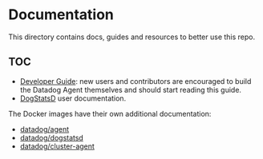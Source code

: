 # Documentation

This directory contains docs, guides and resources to better use this repo.

## TOC

 * [Developer Guide](dev/README.md): new users and contributors are encouraged
 to build the Datadog Agent themselves and should start reading this guide.
 * [DogStatsD](public/architecture/dogstatsd/internals.md) user documentation.

The Docker images have their own additional documentation:

* [datadog/agent](../Dockerfiles/agent/README.md)
* [datadog/dogstatsd](../Dockerfiles/dogstatsd/alpine/README.md)
* [datadog/cluster-agent](../Dockerfiles/cluster-agent/README.md)
